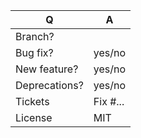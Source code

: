| Q             | A
| ------------- | ---
| Branch?       | <!-- see below -->
| Bug fix?      | yes/no
| New feature?  | yes/no <!-- please update src/**/CHANGELOG.md files -->
| Deprecations? | yes/no <!-- please update UPGRADE-*.md and src/**/CHANGELOG.md files -->
| Tickets       | Fix #... <!-- prefix each issue number with "Fix #", no need to create an issue if none exist, explain below instead -->
| License       | MIT
<!--
Replace this notice by a short README for your feature/bugfix. This will help people
understand your PR and can be used as a start for the documentation.

Additionally:
- Always add tests and ensure they pass.
- Never break backward compatibility (unless you are working on the next major release branch).
- Bug fixes must be submitted against the lowest maintained branch where they apply
    (lowest branches are regularly merged to upper ones so they get the fixes too.)
- Features and deprecations must be submitted against the last major branch (e.g. 1.x).
-->
